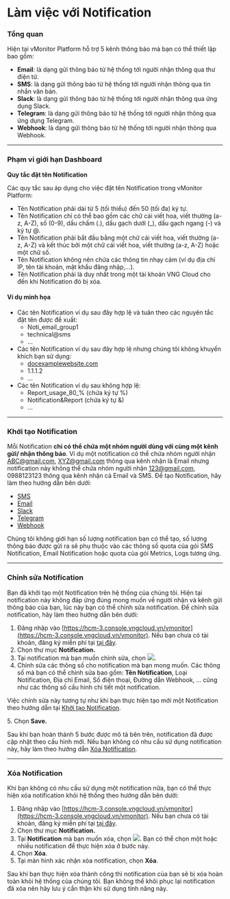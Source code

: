 # Làm việc với Notification

### Tổng quan <a href="#lamviecvoinotification-tongquan" id="lamviecvoinotification-tongquan"></a>

Hiện tại vMonitor Platform hỗ trợ 5 kênh thông báo mà bạn có thể thiết lập bao gồm:

* **Email**: là dạng gửi thông báo từ hệ thống tới người nhận thông qua thư điện tử.
* **SMS**: là dạng gửi thông báo từ hệ thống tới người nhận thông qua tin nhắn văn bản.
* **Slack**: là dạng gửi thông báo từ hệ thống tới người nhận thông qua ứng dụng Slack.
* **Telegram**: là dạng gửi thông báo từ hệ thống tới người nhận thông qua ứng dụng Telegram.
* **Webhook**: là dạng gửi thông báo từ hệ thống tới người nhận thông qua Webhook.

***

### Phạm vi giới hạn Dashboard <a href="#lamviecvoinotification-phamvigioihandashboard" id="lamviecvoinotification-phamvigioihandashboard"></a>

**Quy tắc đặt tên Notification**

Các quy tắc sau áp dụng cho việc đặt tên Notification trong vMonitor Platform:

* Tên Notification phải dài từ 5 (tối thiểu) đến 50 (tối đa) ký tự.
* Tên Notification chỉ có thể bao gồm các chữ cái viết hoa, viết thường (a-z, A-Z), số (0-9), dấu chấm (.), dấu gạch dưới (\_), dấu gạch ngang (-) và ký tự @.
* Tên Notification phải bắt đầu bằng một chữ cái viết hoa, viết thường (a-z, A-Z) và kết thúc bởi một chữ cái viết hoa, viết thường (a-z, A-Z) hoặc một chữ số.
* Tên Notification không nên chứa các thông tin nhạy cảm (ví dụ địa chỉ IP, tên tài khoản, mật khẩu đăng nhập,...).&#x20;
* Tên Notification phải là duy nhất trong một tài khoản VNG Cloud cho đến khi Notification đó bị xóa.&#x20;

#### Ví dụ minh họa <a href="#lamviecvoinotification-viduminhhoa" id="lamviecvoinotification-viduminhhoa"></a>

* Các tên Notification ví dụ sau đây hợp lệ và tuân theo các nguyên tắc đặt tên được đề xuất:
  * Noti\_email\_group1
  * technical@sms
  * ...
* Các tên Notification ví dụ sau đây hợp lệ nhưng chúng tôi không khuyến khích bạn sử dụng:
  * [docexamplewebsite.com](http://docexamplewebsite.com/)
  * 1.1.1.2
  * ...
* Các tên Notification ví dụ sau không hợp lệ:
  * Report\_usage\_80\_% (chứa ký tự %)
  * Notification\&Report (chứa ký tự &)
  * ...

***

### Khởi tạo Notification <a href="#lamviecvoinotification-khoitaonotification" id="lamviecvoinotification-khoitaonotification"></a>

Mỗi Notification **chỉ có thể chứa một nhóm người dùng với cùng một kênh gửi/ nhận thông báo**. Ví dụ một notification có thể chứa nhóm người nhận [ABC@gmail.com](mailto:ABC@gmail.com), [XYZ@gmail.com](mailto:XYZ@gmail.com) thông qua kênh nhận là Email nhưng notification này không thể chứa nhóm người nhận 123@gmail.com, 0988123123 thông qua kênh nhận cả Email và SMS. Để tạo Notification, hãy làm theo hướng dẫn bên dưới:

* [SMS](sms.md)
* [Email](email.md)
* [Slack](slack.md)
* [Telegram](telegram.md)
* [Webhook](webhock.md)

Chúng tôi không giới hạn số lượng notification bạn có thể tạo, số lượng thông báo được gửi ra sẽ phụ thuộc vào các thông số quota của gói SMS Notification, Email Notification hoặc quota của gói Metrics, Logs tương ứng.&#x20;

***

### Chỉnh sửa Notification <a href="#lamviecvoinotification-chinhsuanotification" id="lamviecvoinotification-chinhsuanotification"></a>

Bạn đã khởi tạo một Notification trên hệ thống của chúng tôi. Hiện tại notification này không đáp ứng đúng mong muốn về người nhận và kênh gửi thông báo của bạn, lúc này bạn có thể chỉnh sửa notification. Để chỉnh sửa notification, hãy làm theo hướng dẫn bên dưới:&#x20;

1. Đăng nhập vào [https://hcm-3.console.vngcloud.vn/vmonitor](https://hcm-3.console.vngcloud.vn/vmonitor). Nếu bạn chưa có tài khoản, đăng ký miễn phí tại [tại đây](https://register.vngcloud.vn/signup).
2. Chọn thư mục **Notification.**
3. Tại notification mà bạn muốn chỉnh sửa, chọn ![](https://docs.vngcloud.vn/download/thumbnails/49650568/image2023-4-19\_11-4-15.png?version=1\&modificationDate=1690532290000\&api=v2).&#x20;
4. Chỉnh sửa các thông số cho notification mà bạn mong muốn. Các thông số mà bạn có thể chỉnh sửa bao gồm: **Tên Notification**, Loại Notification, Địa chỉ Email, Số điện thoại, Đường dẫn Webhook, ... cũng như các thông số cấu hình chi tiết một notification.&#x20;

Việc chỉnh sửa này tương tự như khi bạn thực hiện tạo mới một Notification theo hướng dẫn tại [Khởi tạo Notification](./#lamviecvoinotification-khoitaonotification).

5\. Chọn **Save.**

Sau khi bạn hoàn thành 5 bước được mô tả bên trên, notification đã được cập nhật theo cấu hình mới. Nếu bạn không có nhu cầu sử dụng notification này, hãy làm theo hướng dẫn [Xóa Notification](./#lamviecvoinotification-xoanotification).

***

### Xóa Notification <a href="#lamviecvoinotification-xoanotification" id="lamviecvoinotification-xoanotification"></a>

Khi bạn không có nhu cầu sử dụng một notification nữa, bạn có thể thực hiện xóa notification khỏi hệ thống theo hướng dẫn bên dưới:&#x20;

1. Đăng nhập vào [https://hcm-3.console.vngcloud.vn/vmonitor](https://hcm-3.console.vngcloud.vn/vmonitor). Nếu bạn chưa có tài khoản, đăng ký miễn phí tại [tại đây](https://register.vngcloud.vn/signup).
2. Chọn thư mục **Notification.**
3. Tại **Notification** mà bạn muốn xóa, chọn ![](https://docs.vngcloud.vn/download/thumbnails/49650568/image2023-4-21\_11-35-8.png?version=1\&modificationDate=1690532291000\&api=v2). Bạn có thể chọn một hoặc nhiều notification để thực hiện xóa ở bước này.
4. Chọn **Xóa**.
5. Tại màn hình xác nhận xóa notification, chọn **Xóa**.

Sau khi bạn thực hiện xóa thành công thì notification của bạn sẽ bị xóa hoàn toàn khỏi hệ thống của chúng tôi. Bạn không thể khôi phục lại notification đã xóa nên hãy lưu ý cẩn thận khi sử dụng tính năng này.&#x20;
